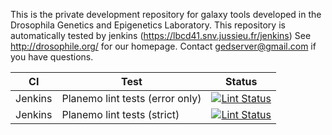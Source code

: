 This is the private development repository for galaxy tools developed in the Drosophila Genetics and Epigenetics Laboratory.
This repository is automatically tested by jenkins (https://lbcd41.snv.jussieu.fr/jenkins)
See http://drosophile.org/ for our homepage.
Contact gedserver@gmail.com if you have questions.

CI      | Test                            |  Status
------- |-------------------------------- | -------
Jenkins | Planemo lint tests (error only) | [![Lint Status](https://lbcd41.snv.jussieu.fr/jenkins/buildStatus/icon?job=galaxy_tool_lint)](https://lbcd41.snv.jussieu.fr/jenkins/job/galaxy_tool_lint/)
Jenkins | Planemo lint tests (strict) | [![Lint Status](https://lbcd41.snv.jussieu.fr/jenkins/buildStatus/icon?job=galaxy_tool_lint_strict)](https://lbcd41.snv.jussieu.fr/jenkins/job/galaxy_tool_lint_strict/)
